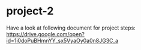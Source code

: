 # project-2

Have a look at following document for project steps:
https://drive.google.com/open?id=1i0doPuBHmnYY_sx5VyaOy0a0n8JG3C_a
